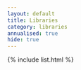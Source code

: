 ```yaml
---
layout: default
title: Libraries
category: libraries
annualised: true
hide: true
---
```


{% include list.html %}
